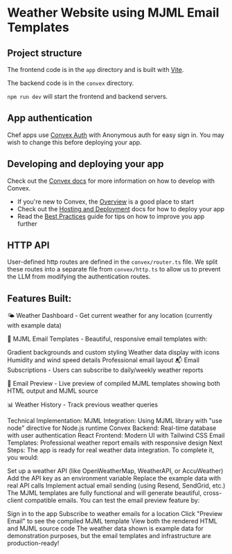 # Weather Website using MJML Email Templates
  
## Project structure
  
The frontend code is in the `app` directory and is built with [Vite](https://vitejs.dev/).
  
The backend code is in the `convex` directory.
  
`npm run dev` will start the frontend and backend servers.

## App authentication

Chef apps use [Convex Auth](https://auth.convex.dev/) with Anonymous auth for easy sign in. You may wish to change this before deploying your app.

## Developing and deploying your app

Check out the [Convex docs](https://docs.convex.dev/) for more information on how to develop with Convex.
* If you're new to Convex, the [Overview](https://docs.convex.dev/understanding/) is a good place to start
* Check out the [Hosting and Deployment](https://docs.convex.dev/production/) docs for how to deploy your app
* Read the [Best Practices](https://docs.convex.dev/understanding/best-practices/) guide for tips on how to improve you app further

## HTTP API

User-defined http routes are defined in the `convex/router.ts` file. We split these routes into a separate file from `convex/http.ts` to allow us to prevent the LLM from modifying the authentication routes.

## Features Built:
🌤️ Weather Dashboard - Get current weather for any location (currently with example data)

📧 MJML Email Templates - Beautiful, responsive email templates with:

Gradient backgrounds and custom styling
Weather data display with icons
Humidity and wind speed details
Professional email layout
📬 Email Subscriptions - Users can subscribe to daily/weekly weather reports

👀 Email Preview - Live preview of compiled MJML templates showing both HTML output and MJML source

📊 Weather History - Track previous weather queries

Technical Implementation:
MJML Integration: Using MJML library with "use node" directive for Node.js runtime
Convex Backend: Real-time database with user authentication
React Frontend: Modern UI with Tailwind CSS
Email Templates: Professional weather report emails with responsive design
Next Steps:
The app is ready for real weather data integration. To complete it, you would:

Set up a weather API (like OpenWeatherMap, WeatherAPI, or AccuWeather)
Add the API key as an environment variable
Replace the example data with real API calls
Implement actual email sending (using Resend, SendGrid, etc.)
The MJML templates are fully functional and will generate beautiful, cross-client compatible emails. You can test the email preview feature by:

Sign in to the app
Subscribe to weather emails for a location
Click "Preview Email" to see the compiled MJML template
View both the rendered HTML and MJML source code
The weather data shown is example data for demonstration purposes, but the email templates and infrastructure are production-ready!
